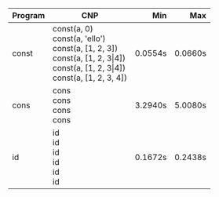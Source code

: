 Program | CNP | Min | Max
--- | --- | ---: | ---:
const | const(a, 0)<br/>const(a, 'ello')<br/>const(a, [1, 2, 3])<br/>const(a, [1, 2, 3\|4])<br/>const(a, [1, 2, 3\|4])<br/>const(a, [1, 2, 3, 4]) | 0.0554s | 0.0660s
cons | cons<br/>cons<br/>cons<br/>cons | 3.2940s | 5.0080s
id | id<br/>id<br/>id<br/>id<br/>id<br/>id | 0.1672s | 0.2438s
